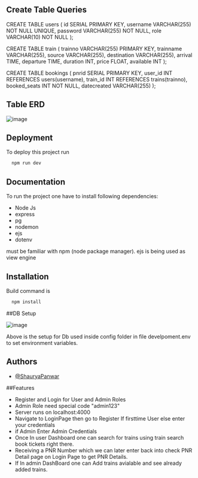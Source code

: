 
## Create Table Queries

CREATE TABLE users (
    id SERIAL PRIMARY KEY,
    username VARCHAR(255) NOT NULL UNIQUE,
    password VARCHAR(255) NOT NULL,
    role VARCHAR(10) NOT NULL
);

CREATE TABLE train (
    trainno VARCHAR(255) PRIMARY KEY,
    trainname VARCHAR(255),
    source VARCHAR(255),
    destination VARCHAR(255),
    arrival TIME,
    departure TIME,
    duration INT,
    price FLOAT,
    available INT
);

CREATE TABLE bookings (
    pnrid SERIAL PRIMARY KEY,
    user_id INT REFERENCES users(username),
    train_id INT REFERENCES trains(trainno),
    booked_seats INT NOT NULL,
    datecreated VARCHAR(255)
);


## Table ERD


![image](https://github.com/ShauryaPanwar/IRCTCAPP/assets/74058434/51095018-9e4b-47a0-a4d5-071dc493507c)


## Deployment

To deploy this project run

```bash
  npm run dev
```


## Documentation

To run the project one have to install following dependencies: 
- Node Js
- express
- pg
- nodemon
- ejs
- dotenv


must be familiar with npm (node package manager).
ejs is being used as view engine

## Installation

Build command is

```bash
  npm install
```
    
    
##DB Setup

![image](https://github.com/ShauryaPanwar/IRCTCAPP/assets/74058434/05387fa3-8e36-43c3-902a-5dddccfbb3ea)



Above is the setup for Db used inside config folder in file develpoment.env to set environment variables.

    
## Authors

- [@ShauryaPanwar](https://github.com/ShauryaPanwar)


##Features 

- Register and Login for User and Admin Roles
- Admin Role need special code "admin123"
- Server runs on localhost:4000
- Navigate to LoginPage then go to Register If firsttime User else enter your credentials
- if Admin Enter Admin Credentials
- Once In user Dashboard one can search for trains using train search book tickets right there.
- Receiving a PNR Number which we can later enter back into check PNR Detail page on Login Page to get PNR Details.
- If In admin DashBoard one can Add trains avialable and see already added trains.




